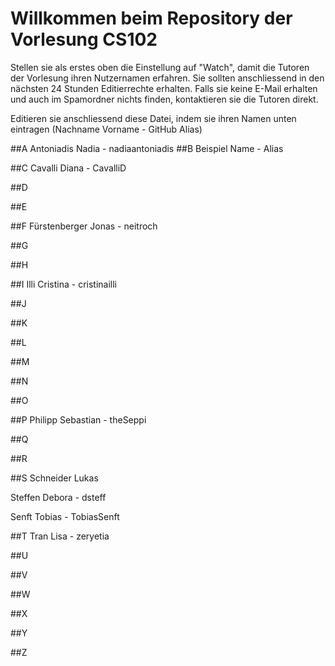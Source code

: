 # Willkommen beim Repository der Vorlesung CS102

Stellen sie als erstes oben die Einstellung auf "Watch", damit die Tutoren der Vorlesung ihren Nutzernamen erfahren. Sie sollten anschliessend in den nächsten 24 Stunden Editierrechte erhalten. Falls sie keine E-Mail erhalten und auch im Spamordner nichts finden, kontaktieren sie die Tutoren direkt.

Editieren sie anschliessend diese Datei, indem sie ihren Namen unten eintragen (Nachname Vorname - GitHub Alias)

##A
Antoniadis Nadia - nadiaantoniadis
##B
Beispiel Name - Alias

##C
Cavalli Diana - CavalliD

##D

##E

##F
Fürstenberger Jonas - neitroch

##G 

##H

##I
Illi Cristina - cristinailli

##J

##K

##L

##M

##N

##O

##P
Philipp Sebastian - theSeppi

##Q

##R

##S
Schneider Lukas

Steffen Debora - dsteff

Senft Tobias - TobiasSenft

##T
Tran Lisa - zeryetia

##U

##V

##W

##X

##Y

##Z
